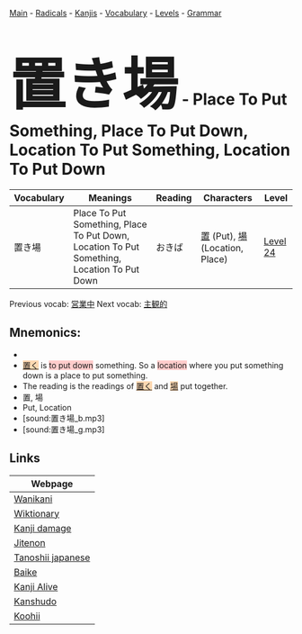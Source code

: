 <style> bigfont {font-size: 100px}</style>
[Main](../README.md) -
[Radicals](../radicals.md) -
[Kanjis](../kanjis.md) -
[Vocabulary](../vocabulary.md) -
[Levels](../levels.md) -
[Grammar](../grammar.md)
# <bigfont> 置き場</bigfont> - Place To Put Something, Place To Put Down, Location To Put Something, Location To Put Down 

| Vocabulary | Meanings | Reading | Characters | Level |
| --- | --- | --- | --- | --- |
| 置き場 | Place To Put Something, Place To Put Down, Location To Put Something, Location To Put Down | おきば |  [置](../kanjis/置.md) (Put), [場](../kanjis/場.md) (Location, Place) | [Level 24](../levels/wk_level24.md) |

Previous vocab: [営業中](営業中.md) Next vocab: [主観的](主観的.md) 

## Mnemonics:

* 
* <span style="background-color:#fed8b1"> [置く](https://jisho.org/search/置く)</span> is <span style="background-color:#ffcccb"> to put down</span> something. So a <span style="background-color:#ffcccb"> location</span> where you put something down is a place to put something.
* The reading is the readings of <span style="background-color:#fed8b1"> [置く](https://jisho.org/search/置く)</span> and <span style="background-color:#fed8b1"> [場](https://jisho.org/search/場)</span> put together.
* 置, 場
* Put, Location
* [sound:置き場_b.mp3]
* [sound:置き場_g.mp3]


## Links 

| Webpage |
| --- |
| [Wanikani          ](https://www.wanikani.com/kanji/置き場) |
| [Wiktionary        ](https://en.wiktionary.org/wiki/置き場) |
| [Kanji damage      ](http://www.kanjidamage.com/kanji/search?utf8=✓&q=置き場) |
| [Jitenon           ](https://jitenon.com/kanji/置き場) |
| [Tanoshii japanese ](https://www.tanoshiijapanese.com/dictionary/kanji.cfm?k=置き場) |
| [Baike             ](https://baike.baidu.com/item/置き場) |
| [Kanji Alive       ](https://app.kanjialive.com/置き場) |
| [Kanshudo          ](https://www.kanshudo.com/searchmn?q=置き場) |
| [Koohii            ](https://kanji.koohii.com/study/kanji/置き場) |
